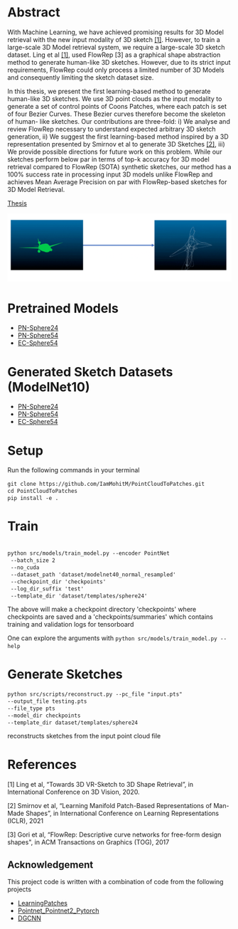 # Abstract


With Machine Learning, we have achieved promising results for 3D Model retrieval with the new input modality of 3D sketch [[1]](#1). However, to train a large-scale 3D Model retrieval system, we require a large-scale 3D sketch dataset. Ling et al [[1]](#1), used FlowRep [3] as a graphical shape abstraction method to generate human-like 3D sketches. However, due to its strict input requirements, FlowRep could only process a limited number of 3D Models and consequently limiting the sketch dataset size.

In this thesis, we present the first learning-based method to generate human-like 3D sketches. We use 3D point clouds as the input modality to generate a set of control points of Coons Patches, where each patch is set of four Bezier Curves. These Bezier curves therefore become the skeleton of human- like sketches. Our contributions are three-fold: i) We analyse and review FlowRep necessary to understand expected arbitrary 3D sketch generation, ii) We suggest the first learning-based method inspired by a 3D representation presented by Smirnov et al to generate 3D Sketches [[2]](#2), iii) We provide possible directions for future work on this problem. While our sketches perform below par in terms of top-k accuracy for 3D model retrieval compared to FlowRep (SOTA) synthetic sketches, our method has a 100% success rate in processing input 3D models unlike FlowRep and achieves Mean Average Precision on par with FlowRep-based sketches for 3D Model Retrieval.

[Thesis](https://drive.google.com/file/d/1Zy4S1CJb2MOlifdj8MqMAf3OwSfQWaiv/view?usp=sharing)

![Example](demo/demo.gif)


# Pretrained Models
 - [PN-Sphere24](https://drive.google.com/file/d/1-YqPuSv3pJ6qsy5yDXT6mt1ll7lSibGE/view?usp=sharing)
 - [PN-Sphere54](https://drive.google.com/file/d/1-Yo1Kz4mpTtYQSZIVHE291rotMaTE6dS/view?usp=sharing)
 - [EC-Sphere54](https://drive.google.com/file/d/10ApGhG6TVphNXJ2bK7Dd17vf0O_vFXy9/view?usp=sharing)
 
# Generated Sketch Datasets (ModelNet10)
 - [PN-Sphere24](https://drive.google.com/drive/folders/1SdzROHFaBJwX9ntgkYcoMXV1fmbHDkf7?usp=sharing)
 - [PN-Sphere54](https://drive.google.com/drive/folders/18jMVmP2PZfSXFjb0buBsGjb7Ld0J9e8a?usp=sharing)
 - [EC-Sphere54](https://drive.google.com/drive/folders/1-nULSUpJMvEr8uFERhh03i1HXb7wpF6K?usp=sharing)


# Setup
Run the following commands in your terminal

```
git clone https://github.com/IamMohitM/PointCloudToPatches.git
cd PointCloudToPatches
pip install -e .
```

# Train
```

python src/models/train_model.py --encoder PointNet
 --batch_size 2
 --no_cuda
 --dataset_path 'dataset/modelnet40_normal_resampled'
 --checkpoint_dir 'checkpoints'
 --log_dir_suffix 'test'
 --template_dir 'dataset/templates/sphere24'

```
The above will make a checkpoint directory 'checkpoints' where checkpoints are saved and a 'checkpoints/summaries' which
 contains training and validation logs for tensorboard
 

One can explore the arguments with `python src/models/train_model.py --help`

 
# Generate Sketches

```
python src/scripts/reconstruct.py --pc_file "input.pts"
--output_file testing.pts
--file_type pts
--model_dir checkpoints
--template_dir dataset/templates/sphere24
```

reconstructs sketches from the input point cloud file

# References 
<a id="1">[1]</a> Ling et al, “Towards 3D VR-Sketch to 3D Shape Retrieval”, in International Conference on 3D Vision, 2020.

<a id="2">[2]</a> Smirnov et al, “Learning Manifold Patch-Based Representations of Man-Made Shapes”, in
International Conference on Learning Representations (ICLR), 2021 

<a id="3">[3]</a>  Gori et al, “FlowRep: Descriptive curve networks for free-form design shapes", in ACM Transactions on Graphics (TOG), 2017

## Acknowledgement

This project code is written with a combination of code from the following projects

 - [LearningPatches](https://github.com/dmsm/LearningPatches)
 - [Pointnet_Pointnet2_Pytorch](https://github.com/yanx27/Pointnet_Pointnet2_pytorch)
 - [DGCNN](https://github.com/WangYueFt/dgcnn)
 